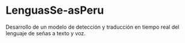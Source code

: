 # LenguasSe-asPeru
Desarrollo de un modelo de detección y traducción en tiempo real del lenguaje de señas a texto y voz.
